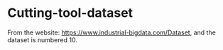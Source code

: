 # Cutting-tool-dataset
From the website: https://www.industrial-bigdata.com/Dataset, and the dataset is numbered 10.
